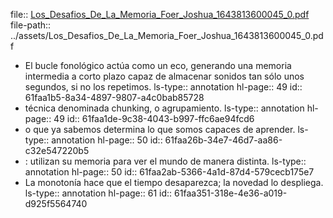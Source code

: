 file:: [Los_Desafios_De_La_Memoria_Foer_Joshua_1643813600045_0.pdf](../assets/Los_Desafios_De_La_Memoria_Foer_Joshua_1643813600045_0.pdf)
file-path:: ../assets/Los_Desafios_De_La_Memoria_Foer_Joshua_1643813600045_0.pdf

- El  bucle  fonológico  actúa como   un   eco,   generando   una   memoria   intermedia   a   corto   plazo   capaz   de almacenar sonidos tan sólo unos segundos, si no los repetimos.
  ls-type:: annotation
  hl-page:: 49
  id:: 61faa1b5-8a34-4897-9807-a4c0bab85728
- técnica denominada chunking, o agrupamiento. 
  ls-type:: annotation
  hl-page:: 49
  id:: 61faa1de-9c38-4043-b997-ffc6ae94fcd6
- o  que  ya  sabemos determina lo que somos capaces de aprender. 
  ls-type:: annotation
  hl-page:: 50
  id:: 61faa26b-34e7-46d7-aa86-c32e547220b5
- :  utilizan  su  memoria para ver el mundo de manera distinta. 
  ls-type:: annotation
  hl-page:: 50
  id:: 61faa2ab-5366-4a1d-87d4-579cecb175e7
- La monotonía hace que el tiempo desaparezca; la novedad lo despliega.
  ls-type:: annotation
  hl-page:: 61
  id:: 61faa351-318e-4e36-a019-d925f5564740